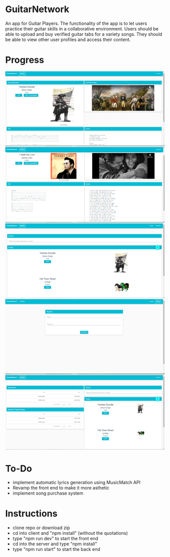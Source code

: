 # GuitarNetwork
 An app for Guitar Players. The functionality of the app is to let users practice their guitar skills in a collaborative environment. Users should be able to upload and buy verified guitar tabs for a variety songs. They should be able to view other user profiles and access their content. 

# Progress
![](/images/Capture_4.PNG) ![](/images/Capture_5.PNG) ![](/images/capture_1.PNG)   ![](/images/Capture_2.PNG) ![](/images/Capture_3.PNG)

# To-Do
 - implement automatic lyrics generation using MusicMatch API </br>
 - Revamp the front end to make it more asthetic </br>
 - implement song purchase system




# Instructions
- clone repo or download zip </br>
- cd into client and  "npm install" (without the quotations) </br>
- type "npm run dev" to start the front end </br>
- cd into the server  and type "npm install" </br>
-  type "npm run start" to start the back end </br>
